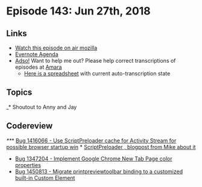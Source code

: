 # Episode 143: Jun 27th, 2018

## Links
* [Watch this episode on air mozilla](https://air.mozilla.org/the-joy-of-coding-episode-143/)
* [Evernote Agenda](https://www.evernote.com/l/AbLmufrmKMZAkJ1m7dtkl1det5sMRFtlQdk)
* [Adso!](https://github.com/mikeconley/joy-of-coding-episode-guide/tree/master/utils/adso) Want to help me out? Please help correct transcriptions of episodes at [Amara](https://amara.org)
    * [Here is a spreadsheet](https://docs.google.com/spreadsheets/d/1LiDWBkZ762LZQDYyFPmiXEGCJLT7cnLiAh3inehjdWc/edit#gid=0) with current auto-transcription state

## Topics

_* Shoutout to Anny and Jay
## Codereview
_**_* [Bug 1416066 - Use ScriptPreloader cache for Activity Stream for possible browser startup win](https://bugzilla.mozilla.org/show_bug.cgi?id=1416066)
      * [ScriptPreloader , blogpost from Mike about it](https://mikeconley.ca/blog/2018/05/30/firefox-performance-update-9/)
* [Bug 1347204 - Implement Google Chrome New Tab Page color properties](https://bugzilla.mozilla.org/show_bug.cgi?id=1347204)
* [Bug 1450813 - Migrate printpreviewtoolbar binding to a customized built-in Custom Element](https://bugzilla.mozilla.org/show_bug.cgi?id=1450813)
